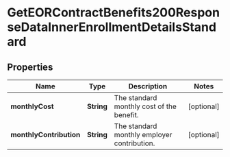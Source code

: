 

# GetEORContractBenefits200ResponseDataInnerEnrollmentDetailsStandard


## Properties

| Name | Type | Description | Notes |
|------------ | ------------- | ------------- | -------------|
|**monthlyCost** | **String** | The standard monthly cost of the benefit. |  [optional] |
|**monthlyContribution** | **String** | The standard monthly employer contribution. |  [optional] |



